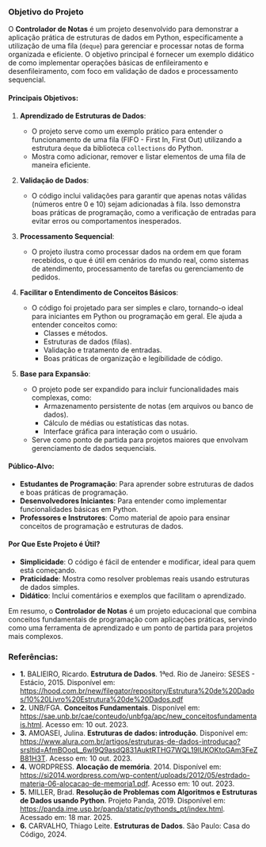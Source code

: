### Objetivo do Projeto

O **Controlador de Notas** é um projeto desenvolvido para demonstrar a aplicação prática de estruturas de dados em Python, especificamente a utilização de uma fila (`deque`) para gerenciar e processar notas de forma organizada e eficiente. O objetivo principal é fornecer um exemplo didático de como implementar operações básicas de enfileiramento e desenfileiramento, com foco em validação de dados e processamento sequencial.

#### Principais Objetivos:
1. **Aprendizado de Estruturas de Dados**:
   - O projeto serve como um exemplo prático para entender o funcionamento de uma fila (FIFO - First In, First Out) utilizando a estrutura `deque` da biblioteca `collections` do Python.
   - Mostra como adicionar, remover e listar elementos de uma fila de maneira eficiente.

2. **Validação de Dados**:
   - O código inclui validações para garantir que apenas notas válidas (números entre 0 e 10) sejam adicionadas à fila. Isso demonstra boas práticas de programação, como a verificação de entradas para evitar erros ou comportamentos inesperados.

3. **Processamento Sequencial**:
   - O projeto ilustra como processar dados na ordem em que foram recebidos, o que é útil em cenários do mundo real, como sistemas de atendimento, processamento de tarefas ou gerenciamento de pedidos.

4. **Facilitar o Entendimento de Conceitos Básicos**:
   - O código foi projetado para ser simples e claro, tornando-o ideal para iniciantes em Python ou programação em geral. Ele ajuda a entender conceitos como:
     - Classes e métodos.
     - Estruturas de dados (filas).
     - Validação e tratamento de entradas.
     - Boas práticas de organização e legibilidade de código.

5. **Base para Expansão**:
   - O projeto pode ser expandido para incluir funcionalidades mais complexas, como:
     - Armazenamento persistente de notas (em arquivos ou banco de dados).
     - Cálculo de médias ou estatísticas das notas.
     - Interface gráfica para interação com o usuário.
   - Serve como ponto de partida para projetos maiores que envolvam gerenciamento de dados sequenciais.

#### Público-Alvo:
- **Estudantes de Programação**: Para aprender sobre estruturas de dados e boas práticas de programação.
- **Desenvolvedores Iniciantes**: Para entender como implementar funcionalidades básicas em Python.
- **Professores e Instrutores**: Como material de apoio para ensinar conceitos de programação e estruturas de dados.

#### Por Que Este Projeto é Útil?
- **Simplicidade**: O código é fácil de entender e modificar, ideal para quem está começando.
- **Praticidade**: Mostra como resolver problemas reais usando estruturas de dados simples.
- **Didático**: Inclui comentários e exemplos que facilitam o aprendizado.

Em resumo, o **Controlador de Notas** é um projeto educacional que combina conceitos fundamentais de programação com aplicações práticas, servindo como uma ferramenta de aprendizado e um ponto de partida para projetos mais complexos.

### Referências:
- **1.**	BALIEIRO, Ricardo. **Estrutura de Dados**. 1ªed. Rio de Janeiro: SESES - Estácio, 2015. Disponível em: https://hood.com.br/new/filegator/repository/Estrutura%20de%20Dados/10%20Livro%20Estrutura%20de%20Dados.pdf
- **2.**	UNB/FGA. **Conceitos Fundamentais**. Disponível em: https://sae.unb.br/cae/conteudo/unbfga/apc/new_conceitosfundamentais.html. Acesso em: 10 out. 2023.
- **3.**	AMOASEI, Julina. **Estruturas de dados: introdução**. Disponível em: https://www.alura.com.br/artigos/estruturas-de-dados-introducao?srsltid=AfmBOoqL_6wI9Q9asdQ831AuktRTHG7WQL19lUKOKtoGAm3FeZB81H3T. Acesso em: 10 out. 2023.
- **4.**	WORDPRESS. **Alocação de memória**. 2014. Disponível em: https://si2014.wordpress.com/wp-content/uploads/2012/05/estrdado-materia-06-alocacao-de-memoria1.pdf. Acesso em: 10 out. 2023.
- **5.**	MILLER, Brad. **Resolução de Problemas com Algoritmos e Estruturas de Dados usando Python**. Projeto Panda, 2019. Disponível em: https://panda.ime.usp.br/panda/static/pythonds_pt/index.html. Acessado em: 18 mar. 2025.
- **6.**	CARVALHO, Thiago Leite. **Estruturas de Dados**. São Paulo: Casa do Código, 2024.
